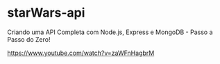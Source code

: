 # starWars-api
Criando uma API Completa com Node.js, Express e MongoDB - Passo a Passo do Zero!

https://www.youtube.com/watch?v=zaWFnHagbrM
